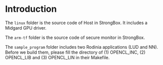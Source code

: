 # Introduction

The ```linux``` folder is the source code of Host in StrongBox. It includes a Midgard GPU driver.

The ```arm-tf``` folder is the source code of secure monitor in StrongBox.

The ```sample_program``` folder includes two Rodinia applications (LUD and NN). Before we build them, please fill the directory of (1) OPENCL_INC, (2) OPENCL_LIB and (3) OPENCL_LIN in their Makefile.
 
